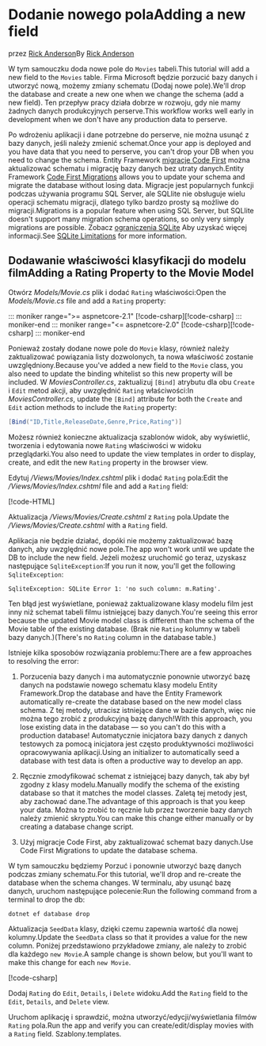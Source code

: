 <!-- This include not used by windows version -->
# <a name="adding-a-new-field"></a><span data-ttu-id="73ec8-101">Dodanie nowego pola</span><span class="sxs-lookup"><span data-stu-id="73ec8-101">Adding a new field</span></span>

<span data-ttu-id="73ec8-102">przez [Rick Anderson](https://twitter.com/RickAndMSFT)</span><span class="sxs-lookup"><span data-stu-id="73ec8-102">By [Rick Anderson](https://twitter.com/RickAndMSFT)</span></span>

<span data-ttu-id="73ec8-103">W tym samouczku doda nowe pole do `Movies` tabeli.</span><span class="sxs-lookup"><span data-stu-id="73ec8-103">This tutorial will add a new field to the `Movies` table.</span></span> <span data-ttu-id="73ec8-104">Firma Microsoft będzie porzucić bazy danych i utworzyć nową, możemy zmiany schematu (Dodaj nowe pole).</span><span class="sxs-lookup"><span data-stu-id="73ec8-104">We'll drop the database and create a new one when we change the schema (add a new field).</span></span> <span data-ttu-id="73ec8-105">Ten przepływ pracy działa dobrze w rozwoju, gdy nie mamy żadnych danych produkcyjnych perserve.</span><span class="sxs-lookup"><span data-stu-id="73ec8-105">This workflow works well early in development when we don't have any production data to perserve.</span></span>

<span data-ttu-id="73ec8-106">Po wdrożeniu aplikacji i dane potrzebne do perserve, nie można usunąć z bazy danych, jeśli należy zmienić schemat.</span><span class="sxs-lookup"><span data-stu-id="73ec8-106">Once your app is deployed and you have data that you need to perserve, you can't drop your DB when you need to change the schema.</span></span> <span data-ttu-id="73ec8-107">Entity Framework [migracje Code First](/ef/core/get-started/aspnetcore/new-db) można aktualizować schematu i migrację bazy danych bez utraty danych.</span><span class="sxs-lookup"><span data-stu-id="73ec8-107">Entity Framework [Code First Migrations](/ef/core/get-started/aspnetcore/new-db) allows you to update your schema and migrate the database without losing data.</span></span> <span data-ttu-id="73ec8-108">Migracje jest popularnych funkcji podczas używania programu SQL Server, ale SQLlite nie obsługuje wielu operacji schematu migracji, dlatego tylko bardzo prosty są możliwe do migracji.</span><span class="sxs-lookup"><span data-stu-id="73ec8-108">Migrations is a popular feature when using SQL Server, but SQLlite doesn't support many migration schema operations, so only very simply migrations are possible.</span></span> <span data-ttu-id="73ec8-109">Zobacz [ograniczenia SQLite](/ef/core/providers/sqlite/limitations) Aby uzyskać więcej informacji.</span><span class="sxs-lookup"><span data-stu-id="73ec8-109">See [SQLite Limitations](/ef/core/providers/sqlite/limitations) for more information.</span></span>

## <a name="adding-a-rating-property-to-the-movie-model"></a><span data-ttu-id="73ec8-110">Dodawanie właściwości klasyfikacji do modelu film</span><span class="sxs-lookup"><span data-stu-id="73ec8-110">Adding a Rating Property to the Movie Model</span></span>

<span data-ttu-id="73ec8-111">Otwórz *Models/Movie.cs* plik i dodać `Rating` właściwości:</span><span class="sxs-lookup"><span data-stu-id="73ec8-111">Open the *Models/Movie.cs* file and add a `Rating` property:</span></span>

::: moniker range=">= aspnetcore-2.1"
<span data-ttu-id="73ec8-112">[!code-csharp[](~/tutorials/first-mvc-app/start-mvc/sample/MvcMovie21/Models/MovieDateRating.cs?highlight=12&name=snippet)]</span><span class="sxs-lookup"><span data-stu-id="73ec8-112">[!code-csharp[](~/tutorials/first-mvc-app/start-mvc/sample/MvcMovie21/Models/MovieDateRating.cs?highlight=12&name=snippet)]</span></span>
::: moniker-end
::: moniker range="<= aspnetcore-2.0"
<span data-ttu-id="73ec8-113">[!code-csharp[](~/tutorials/first-mvc-app/start-mvc/sample/MvcMovie/Models/MovieDateRating.cs?highlight=11&range=7-18)]</span><span class="sxs-lookup"><span data-stu-id="73ec8-113">[!code-csharp[](~/tutorials/first-mvc-app/start-mvc/sample/MvcMovie/Models/MovieDateRating.cs?highlight=11&range=7-18)]</span></span>
::: moniker-end

<span data-ttu-id="73ec8-114">Ponieważ zostały dodane nowe pole do `Movie` klasy, również należy zaktualizować powiązania listy dozwolonych, ta nowa właściwość zostanie uwzględniony.</span><span class="sxs-lookup"><span data-stu-id="73ec8-114">Because you've added a new field to the `Movie` class, you also need to update the binding whitelist so this new property will be included.</span></span> <span data-ttu-id="73ec8-115">W *MoviesController.cs*, zaktualizuj `[Bind]` atrybutu dla obu `Create` i `Edit` metod akcji, aby uwzględnić `Rating` właściwości:</span><span class="sxs-lookup"><span data-stu-id="73ec8-115">In *MoviesController.cs*, update the `[Bind]` attribute for both the `Create` and `Edit` action methods to include the `Rating` property:</span></span>

```csharp
[Bind("ID,Title,ReleaseDate,Genre,Price,Rating")]
   ```

<span data-ttu-id="73ec8-116">Możesz również konieczne aktualizacja szablonów widok, aby wyświetlić, tworzenia i edytowania nowe `Rating` właściwości w widoku przeglądarki.</span><span class="sxs-lookup"><span data-stu-id="73ec8-116">You also need to update the view templates in order to display, create, and edit the new `Rating` property in the browser view.</span></span>

<span data-ttu-id="73ec8-117">Edytuj */Views/Movies/Index.cshtml* plik i dodać `Rating` pola:</span><span class="sxs-lookup"><span data-stu-id="73ec8-117">Edit the */Views/Movies/Index.cshtml* file and add a `Rating` field:</span></span>

[!code-HTML[](~/tutorials/first-mvc-app/start-mvc/sample/MvcMovie/Views/Movies/IndexGenreRating.cshtml?highlight=17,39&range=24-64)]

<span data-ttu-id="73ec8-118">Aktualizacja */Views/Movies/Create.cshtml* z `Rating` pola.</span><span class="sxs-lookup"><span data-stu-id="73ec8-118">Update the */Views/Movies/Create.cshtml* with a `Rating` field.</span></span>

<span data-ttu-id="73ec8-119">Aplikacja nie będzie działać, dopóki nie możemy zaktualizować bazę danych, aby uwzględnić nowe pole.</span><span class="sxs-lookup"><span data-stu-id="73ec8-119">The app won't work until we update the DB to include the new field.</span></span> <span data-ttu-id="73ec8-120">Jeżeli możesz uruchomić go teraz, uzyskasz następujące `SqliteException`:</span><span class="sxs-lookup"><span data-stu-id="73ec8-120">If you run it now, you'll get the following `SqliteException`:</span></span>

```
SqliteException: SQLite Error 1: 'no such column: m.Rating'.
```

<span data-ttu-id="73ec8-121">Ten błąd jest wyświetlane, ponieważ zaktualizowane klasy modelu film jest inny niż schemat tabeli filmu istniejącej bazy danych.</span><span class="sxs-lookup"><span data-stu-id="73ec8-121">You're seeing this error because the updated Movie model class is different than the schema of the Movie table of the existing database.</span></span> <span data-ttu-id="73ec8-122">(Brak nie `Rating` kolumny w tabeli bazy danych.)</span><span class="sxs-lookup"><span data-stu-id="73ec8-122">(There's no `Rating` column in the database table.)</span></span>

<span data-ttu-id="73ec8-123">Istnieje kilka sposobów rozwiązania problemu:</span><span class="sxs-lookup"><span data-stu-id="73ec8-123">There are a few approaches to resolving the error:</span></span>

1. <span data-ttu-id="73ec8-124">Porzucenia bazy danych i ma automatycznie ponownie utworzyć bazę danych na podstawie nowego schematu klasy modelu Entity Framework.</span><span class="sxs-lookup"><span data-stu-id="73ec8-124">Drop the database and have the Entity Framework automatically re-create the database based on the new model class schema.</span></span> <span data-ttu-id="73ec8-125">Z tej metody, utracisz istniejące dane w bazie danych, więc nie można tego zrobić z produkcyjną bazę danych!</span><span class="sxs-lookup"><span data-stu-id="73ec8-125">With this approach, you lose existing data in the database — so you can't do this with a production database!</span></span> <span data-ttu-id="73ec8-126">Automatycznie inicjatora bazy danych z danych testowych za pomocą inicjatora jest często produktywności możliwości opracowywania aplikacji.</span><span class="sxs-lookup"><span data-stu-id="73ec8-126">Using an initializer to automatically seed a database with test data is often a productive way to develop an app.</span></span>

2. <span data-ttu-id="73ec8-127">Ręcznie zmodyfikować schemat z istniejącej bazy danych, tak aby był zgodny z klasy modelu.</span><span class="sxs-lookup"><span data-stu-id="73ec8-127">Manually modify the schema of the existing database so that it matches the model classes.</span></span> <span data-ttu-id="73ec8-128">Zaletą tej metody jest, aby zachować dane.</span><span class="sxs-lookup"><span data-stu-id="73ec8-128">The advantage of this approach is that you keep your data.</span></span> <span data-ttu-id="73ec8-129">Można to zrobić to ręcznie lub przez tworzenie bazy danych należy zmienić skryptu.</span><span class="sxs-lookup"><span data-stu-id="73ec8-129">You can make this change either manually or by creating a database change script.</span></span>

3. <span data-ttu-id="73ec8-130">Użyj migracje Code First, aby zaktualizować schemat bazy danych.</span><span class="sxs-lookup"><span data-stu-id="73ec8-130">Use Code First Migrations to update the database schema.</span></span>

<span data-ttu-id="73ec8-131">W tym samouczku będziemy Porzuć i ponownie utworzyć bazę danych podczas zmiany schematu.</span><span class="sxs-lookup"><span data-stu-id="73ec8-131">For this tutorial, we'll drop and re-create the database when the schema changes.</span></span> <span data-ttu-id="73ec8-132">W terminalu, aby usunąć bazę danych, uruchom następujące polecenie:</span><span class="sxs-lookup"><span data-stu-id="73ec8-132">Run the following command from a terminal to drop the db:</span></span>

`dotnet ef database drop`

<span data-ttu-id="73ec8-133">Aktualizacja `SeedData` klasy, dzięki czemu zapewnia wartość dla nowej kolumny.</span><span class="sxs-lookup"><span data-stu-id="73ec8-133">Update the `SeedData` class so that it provides a value for the new column.</span></span> <span data-ttu-id="73ec8-134">Poniżej przedstawiono przykładowe zmiany, ale należy to zrobić dla każdego `new Movie`.</span><span class="sxs-lookup"><span data-stu-id="73ec8-134">A sample change is shown below, but you'll want to make this change for each `new Movie`.</span></span>

[!code-csharp[](~/tutorials/first-mvc-app/start-mvc/sample/MvcMovie/Models/SeedDataRating.cs?name=snippet1&highlight=6)]

<span data-ttu-id="73ec8-135">Dodaj `Rating` do `Edit`, `Details`, i `Delete` widoku.</span><span class="sxs-lookup"><span data-stu-id="73ec8-135">Add the `Rating` field to the `Edit`, `Details`, and `Delete` view.</span></span>

<span data-ttu-id="73ec8-136">Uruchom aplikację i sprawdzić, można utworzyć/edycji/wyświetlania filmów `Rating` pola.</span><span class="sxs-lookup"><span data-stu-id="73ec8-136">Run the app and verify you can create/edit/display movies with a `Rating` field.</span></span> <span data-ttu-id="73ec8-137">Szablony.</span><span class="sxs-lookup"><span data-stu-id="73ec8-137">templates.</span></span>

